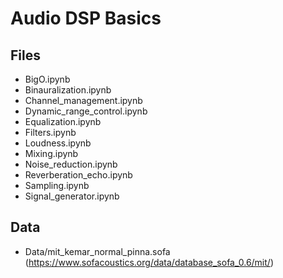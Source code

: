 # Audio DSP Basics 

## Files
- BigO.ipynb
- Binauralization.ipynb
- Channel_management.ipynb
- Dynamic_range_control.ipynb
- Equalization.ipynb
- Filters.ipynb
- Loudness.ipynb
- Mixing.ipynb
- Noise_reduction.ipynb
- Reverberation_echo.ipynb
- Sampling.ipynb
- Signal_generator.ipynb

## Data
- Data/mit_kemar_normal_pinna.sofa (https://www.sofacoustics.org/data/database_sofa_0.6/mit/)